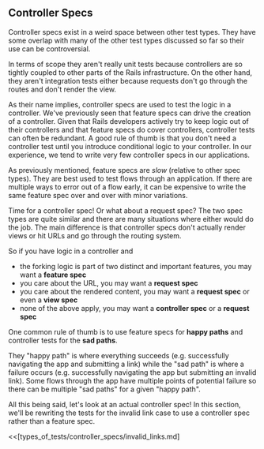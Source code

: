 ## Controller Specs

Controller specs exist in a weird space between other test types. They have some
overlap with many of the other test types discussed so far so their use can be
controversial.

In terms of scope they aren't really unit tests because controllers are so
tightly coupled to other parts of the Rails infrastructure. On the other hand,
they aren't integration tests either because requests don't go through the
routes and don't render the view.

As their name implies, controller specs are used to test the logic in a
controller. We've previously seen that feature specs can drive the creation of a
controller. Given that Rails developers actively try to keep logic out of their
controllers and that feature specs do cover controllers, controller tests can
often be redundant. A good rule of thumb is that you don't need a controller
test until you introduce conditional logic to your controller. In our
experience, we tend to write very few controller specs in our applications.

As previously mentioned, feature specs are *slow* (relative to other spec
types). They are best used to test flows through an application. If there are
multiple ways to error out of a flow early, it can be expensive to write the
same feature spec over and over with minor variations.

Time for a controller spec! Or what about a request spec? The two spec types are
quite similar and there are many situations where either would do the job. The
main difference is that controller specs don't actually render views or hit URLs
and go through the routing system.

So if you have logic in a controller and

* the forking logic is part of two distinct and important features, you may want
  a **feature spec**
* you care about the URL, you may want a **request spec**
* you care about the rendered content, you may want a **request spec** or even a
  **view spec**
* none of the above apply, you may want a **controller spec** or a **request
  spec**

One common rule of thumb is to use feature specs for **happy paths** and
controller tests for the **sad paths**.

They "happy path" is where everything succeeds (e.g. successfully navigating the
app and submitting a link) while the "sad path" is where a failure occurs (e.g.
successfully navigating the app but submitting an invalid link). Some flows
through the app have multiple points of potential failure so there can be
multiple "sad paths" for a given "happy path".

All this being said, let's look at an actual controller spec! In this section,
we'll be rewriting the tests for the invalid link case to use a controller spec
rather than a feature spec.

<<[types_of_tests/controller_specs/invalid_links.md]
